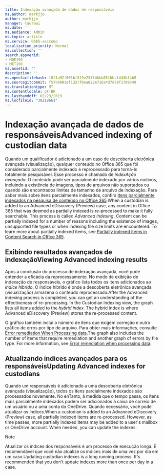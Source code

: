```yaml
---
title: Indexação avançada de dados de responsáveis
ms.author: markjjo
author: markjjo
manager: laurawi
ms.date: ''
ms.audience: Admin
ms.topic: article
ms.service: O365-seccomp
localization_priority: Normal
ms.collection: ''
search.appverid:
- MOE150
- MET150
ms.assetid: ''
description: ''
ms.openlocfilehash: f8f1a92f001bf8f9e23f54bbb05fbbcf443bf4b9
ms.sourcegitcommit: f57b4001ef1327f0ea622e716a4d7d78f1769b49
ms.translationtype: MT
ms.contentlocale: pt-BR
ms.lasthandoff: 02/23/2019
ms.locfileid: "30218661"
---
```

# <a name="advanced-indexing-of-custodian-data"></a><span data-ttu-id="dacf3-102">Indexação avançada de dados de responsáveis</span><span class="sxs-lookup"><span data-stu-id="dacf3-102">Advanced indexing of custodian data</span></span>

<span data-ttu-id="dacf3-p101">Quando um qualificador é adicionado a um caso de descoberta eletrônica avançada (visualização), qualquer conteúdo no Office 365 que foi considerado parcialmente indexado é reprocessado para torná-lo totalmente pesquisável.  Esse processo é chamado de *indexAção avançada*. O conteúdo pode ser parcialmente indexado por vários motivos, incluindo a existência de imagens, tipos de arquivos não suportados ou quando são encontrados limites de tamanho de arquivo de indexação.  Para saber mais sobre itens parcialmente indexados, confira [itens parcialmente indexados na pesquisa de conteúdo no Office 365](https://docs.microsoft.com/en-us/office365/securitycompliance/partially-indexed-items-in-content-search).</span><span class="sxs-lookup"><span data-stu-id="dacf3-p101">When a custodian is added to an Advanced eDiscovery (Preview) case, any content in Office 365 that was deemed as partially indexed is re-processed to make it fully searchable.  This process is called *Advanced indexing*. Content can be partially indexed for a number of reasons including the existence of images, unsupported file types or when indexing file size limits are encountered.  To learn more about partially indexed items, see [Partially indexed items in Content Search in Office 365](https://docs.microsoft.com/en-us/office365/securitycompliance/partially-indexed-items-in-content-search).</span></span>

## <a name="viewing-advanced-indexing-results"></a><span data-ttu-id="dacf3-107">Exibindo resultados avançados de indexação</span><span class="sxs-lookup"><span data-stu-id="dacf3-107">Viewing Advanced indexing results</span></span>

<span data-ttu-id="dacf3-p102">Após a conclusão do processo de indexação avançada, você pode entender a eficácia da reprocessamento.  No modo de exibição de indexação de responsáveis, o gráfico lista todos os itens adicionados ao *índice híbrido*.  O índice híbrido é onde a descoberta eletrônica avançada (visualização) armazena o conteúdo reprocessado.</span><span class="sxs-lookup"><span data-stu-id="dacf3-p102">After the Advanced indexing process is completed, you can get an understanding of the effectiveness of re-processing.  In the Custodian Indexing view, the graph lists all items added to the *hybrid index*.  The hybrid index is where Advanced eDiscovery (Preview) stores the re-processed content.</span></span>

<span data-ttu-id="dacf3-p103">O gráfico também inclui o número de itens que exigem correção e outro gráfico de erros por tipo de arquivo. Para obter mais informações, consulte [Error remediation When Processing data](error-remediation.md).</span><span class="sxs-lookup"><span data-stu-id="dacf3-p103">The graph also includes the number of items that require remediation and another graph of errors by file type. For more information, see [Error remediation when processing data](error-remediation.md).</span></span>

## <a name="updating-advanced-indexes-for-custodians"></a><span data-ttu-id="dacf3-113">Atualizando índices avançados para os responsáveis</span><span class="sxs-lookup"><span data-stu-id="dacf3-113">Updating Advanced indexes for custodians</span></span>

<span data-ttu-id="dacf3-p104">Quando um responsáveis é adicionado a uma descoberta eletrônica avançada (visualização), todos os itens parcialmente indexados são processados novamente. No enTanto, à medida que o tempo passa, os itens mais parcialmente indexados podem ser adicionados à caixa de correio de um usuário ou a uma conta do OneDrive.  Quando necessário, você pode atualizar os índices.</span><span class="sxs-lookup"><span data-stu-id="dacf3-p104">When a custodian is added to an Advanced eDiscovery (Preview) case, all partially indexed items are re-processed. However, as time passes, more partially indexed items may be added to a user's mailbox or OneDrive account.  When needed, you can update the indexes.</span></span>

> [!NOTE]
> <span data-ttu-id="dacf3-p105">Atualizar os índices dos responsáveis é um processo de execução longa. É recomendável que você não atualize os índices mais de uma vez por dia em um caso.</span><span class="sxs-lookup"><span data-stu-id="dacf3-p105">Updating custodian indexes is a long running process. It's recommended that you don't update indexes more than once per day in a case.</span></span>
